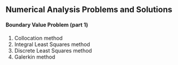 ## Numerical Analysis Problems and Solutions

#### Boundary Value Problem (part 1)
1. Collocation method
2. Integral Least Squares method
3. Discrete Least Squares method 
4. Galerkin method
